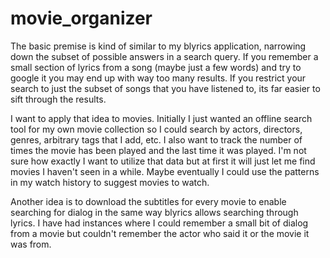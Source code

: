 # movie_organizer

The basic premise is kind of similar to my blyrics application, narrowing down the subset of possible answers in a search query. If you remember a small section of lyrics from a song (maybe just a few words) and try to google it you may end up with way too many results. If you restrict your search to just the subset of songs that you have listened to, its far easier to sift through the results.

I want to apply that idea to movies. Initially I just wanted an offline search tool for my own movie collection so I could search by actors, directors, genres, arbitrary tags that I add, etc. I also want to track the number of times the movie has been played and the last time it was played. I'm not sure how exactly I want to utilize that data but at first it will just let me find movies I haven't seen in a while. Maybe eventually I could use the patterns in my watch history to suggest movies to watch. 

Another idea is to download the subtitles for every movie to enable searching for dialog in the same way blyrics allows searching through lyrics. I have had instances where I could remember a small bit of dialog from a movie but couldn't remember the actor who said it or the movie it was from. 

